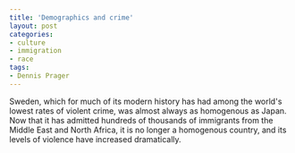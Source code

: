 ```yaml
---
title: 'Demographics and crime'
layout: post
categories:
- culture
- immigration
- race
tags:
- Dennis Prager
---
```


Sweden, which for much of its modern history has had among the world's lowest rates of violent crime, was almost always as homogenous as Japan. Now that it has admitted hundreds of thousands of immigrants from the Middle East and North Africa, it is no longer a homogenous country, and its levels of violence have increased dramatically.